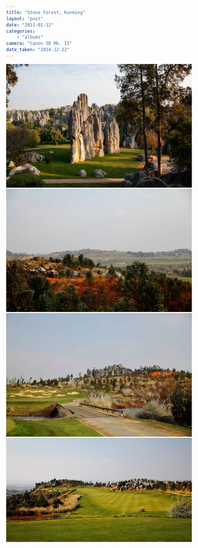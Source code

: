 ```yaml
---
title: "Stone Forest, Kunming"
layout: "post" 
date: "2021-01-12"
categories: 
    - "albums"
camera: "Canon 5D Mk. II"
date_taken: "2014-12-22"
---
```


![kunming1](/images/kunming1.jpg)
![kunming2](/images/kunming2.jpg)
![kunming3](/images/kunming3.jpg)
![kunming4](/images/kunming4.jpg)